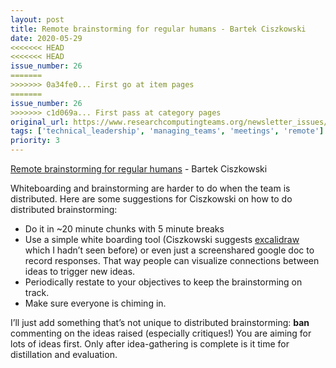```yaml
---
layout: post
title: Remote brainstorming for regular humans - Bartek Ciszkowski
date: 2020-05-29
<<<<<<< HEAD
<<<<<<< HEAD
issue_number: 26
=======
>>>>>>> 0a34fe0... First go at item pages
=======
issue_number: 26
>>>>>>> c1d069a... First pass at category pages
original_url: https://www.researchcomputingteams.org/newsletter_issues/0026
tags: ['technical_leadership', 'managing_teams', 'meetings', 'remote']
priority: 3
---
```


<!-- markdownlint-disable MD033 -->
<!-- markdownlint-disable MD041 -->
<!-- markdownlint-disable MD049 -->

[Remote brainstorming for regular humans](https://bartekci.substack.com/p/remote-brainstorming-for-regular) - Bartek Ciszkowski

Whiteboarding and brainstorming are harder to do when the team is distributed.  Here are some suggestions for Ciszkowski on how to do distributed brainstorming:

* Do it in ~20 minute chunks with 5 minute breaks
* Use a simple white boarding tool (Ciszkowski suggests [excalidraw](https://excalidraw.com) which I hadn’t seen before) or even just a screenshared google doc to record responses.  That way people can visualize connections between ideas to trigger new ideas.
* Periodically restate to your objectives to keep the brainstorming on track.
* Make sure everyone is chiming in.

I’ll just add something that’s not unique to distributed brainstorming: **ban** commenting on the ideas raised (especially critiques!)  You are aiming for lots of ideas first.  Only after idea-gathering is complete is it time for distillation and evaluation.
